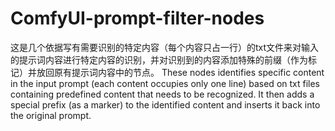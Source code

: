 # ComfyUI-prompt-filter-nodes
这是几个依据写有需要识别的特定内容（每个内容只占一行）的txt文件来对输入的提示词内容进行特定内容的识别，并对识别到的内容添加特殊的前缀（作为标记）并放回原有提示词内容中的节点。
These nodes identifies specific content in the input prompt (each content occupies only one line) based on txt files containing predefined content that needs to be recognized. It then adds a special prefix (as a marker) to the identified content and inserts it back into the original prompt.
